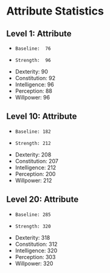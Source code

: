 # Attribute Statistics

## Level 1: Attribute
 *     Baseline:  76
 *     Strength:  96
 *    Dexterity:  90
 * Constitution:  92
 * Intelligence:  96
 *   Perception:  88
 *    Willpower:  96

## Level 10: Attribute
 *     Baseline: 182
 *     Strength: 212
 *    Dexterity: 208
 * Constitution: 207
 * Intelligence: 212
 *   Perception: 200
 *    Willpower: 212

## Level 20: Attribute
 *     Baseline: 285
 *     Strength: 320
 *    Dexterity: 318
 * Constitution: 312
 * Intelligence: 320
 *   Perception: 303
 *    Willpower: 320
